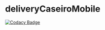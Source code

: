 # deliveryCaseiroMobile

[![Codacy Badge](https://api.codacy.com/project/badge/Grade/d50af6b8b1514763ab9c2cbe0424ddd9)](https://app.codacy.com/app/aguirresabino/deliveryCaseiroMobile?utm_source=github.com&utm_medium=referral&utm_content=aguirresabino/deliveryCaseiroMobile&utm_campaign=Badge_Grade_Dashboard)